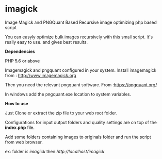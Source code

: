 # imagick
Image Magick and PNGQuant Based Recursive image optimizing php based script

You can easyly optimize bulk images recursively with this small script. It's really easy to use. and gives best results.


**Dependencies** 

PHP 5.6 or above

Imagemagick and pngquant configured in your system.
Install imagemagick from :  http://www.imagemagick.org

Then you need the relevant pngquant software.
From :https://pngquant.org/

In windows add the pngquant.exe location to system variables. 

**How to use**

Just Clone or extract the zip file to your web root folder.

Configurations for input output folders and quality settings are on top of the **index.php** file.

Add some folders containing images to originals folder and run the script from web browser.

ex: folder is _imagick_ then
_http://localhost/imagick_

